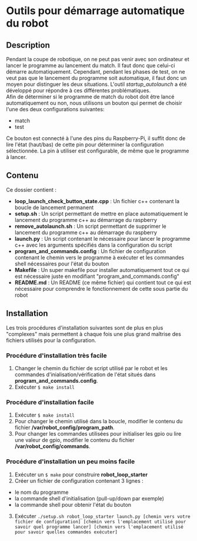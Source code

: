 # Outils pour démarrage automatique du robot
## Description
Pendant la coupe de robotique, on ne peut pas venir avec son ordinateur
et lancer le programme au lancement du match. Il faut donc que celui-ci démarre
automatiquement. Cependant, pendant les phases de test, on ne veut pas que le
lancement du programme soit automatique, il faut donc un moyen pour distinguer les
deux situations. L'outil *startup_autolaunch* a été développé
pour répondre à ces différentes problématiques.  
Afin de déterminer si le programme de match du robot doit être lancé automatiquement
ou non, nous utilisons un bouton qui permet de choisir l'une des deux configurations suivantes:
 - match
 - test

Ce bouton est connecté à l'une des pins du Raspberry-Pi, il suffit donc de lire
l'état (haut/bas) de cette pin pour déterminer la configuration sélectionnée. La pin
à utiliser est configurable, de même que le programme à lancer.

## Contenu
Ce dossier contient :
- **loop_launch_check_button_state.cpp** : Un fichier c++ contenant la boucle de lancement permanent
- **setup.sh** : Un script permettant de mettre en place automatiquement le lancement du programme c++ au démarrage du raspberry
- **remove_autolaunch.sh** : Un script permettant de supprimer le lancement du programme c++ au démarrage du raspberry
- **launch.py** : Un script contenant le nécessaire pour lancer le programme c++ avec les arguments spécifiés dans la configuration du script
- **program_and_commands.config** : Un fichier de configuration contenant le chemin vers le programme à exécuter et les commandes shell nécessaires pour l'état du bouton
- **Makefile** : Un super makefile pour installer automatiquement tout ce qui est nécessaire juste en modifiant "program_and_commands.config"
- **README.md** : Un README (ce même fichier) qui contient tout ce qui est nécessaire pour comprendre le fonctionnement de cette sous partie du robot

## Installation

Les trois procédures d'installation suivantes sont de plus en plus "complexes" mais permettent à chaque fois une plus grand maîtrise des fichiers utilisés pour la configuration.


### Procédure d'installation très facile

 1. Changer le chemin du fichier de script utilisé par le robot et les commandes d'inialisation/vérification de l'état situés dans **program_and_commands.config**.
 2. Exécuter ```$ make install```

### Procédure d'installation facile

 1. Exécuter ```$ make install```
 2. Pour changer le chemin utilisé dans la boucle, modifier le contenu du fichier **/var/robot_config/program_path**.
 3. Pour changer les commandes utilisées pour initialiser les gpio ou lire une valeur de gpio, modifier le contenu du fichier **/var/robot_config/commands**.

### Procédure d'installation un peu moins facile

 1. Exécuter un ```$ make``` pour construire **robot_loop_starter**
 2. Créer un fichier de configuration contenant 3 lignes :
  - le nom du programme
  - la commande shell d'initialisation (pull-up/down par exemple)
  - la commande shell pour obtenir l'état du bouton
 3. Exécuter ```./setup.sh robot_loop_starter launch.py [chemin vers votre fichier de configuration] [chemin vers l'emplacement utilisé pour savoir quel programme lancer] [chemin vers l'emplacement utilisé pour savoir quelles commandes exécuter]```
